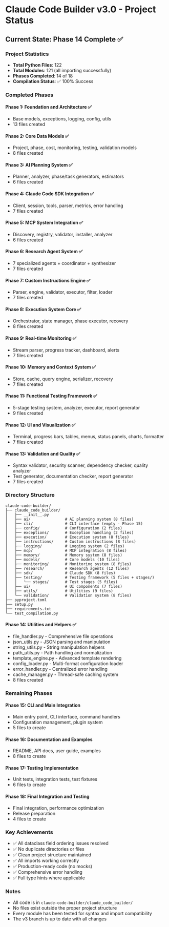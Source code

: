# Claude Code Builder v3.0 - Project Status

## Current State: Phase 14 Complete ✅

### Project Statistics
- **Total Python Files**: 122
- **Total Modules**: 121 (all importing successfully)
- **Phases Completed**: 14 of 18
- **Compilation Status**: ✅ 100% Success

### Completed Phases

#### Phase 1: Foundation and Architecture ✅
- Base models, exceptions, logging, config, utils
- 13 files created

#### Phase 2: Core Data Models ✅
- Project, phase, cost, monitoring, testing, validation models
- 8 files created

#### Phase 3: AI Planning System ✅
- Planner, analyzer, phase/task generators, estimators
- 6 files created

#### Phase 4: Claude Code SDK Integration ✅
- Client, session, tools, parser, metrics, error handling
- 7 files created

#### Phase 5: MCP System Integration ✅
- Discovery, registry, validator, installer, analyzer
- 6 files created

#### Phase 6: Research Agent System ✅
- 7 specialized agents + coordinator + synthesizer
- 7 files created

#### Phase 7: Custom Instructions Engine ✅
- Parser, engine, validator, executor, filter, loader
- 7 files created

#### Phase 8: Execution System Core ✅
- Orchestrator, state manager, phase executor, recovery
- 8 files created

#### Phase 9: Real-time Monitoring ✅
- Stream parser, progress tracker, dashboard, alerts
- 7 files created

#### Phase 10: Memory and Context System ✅
- Store, cache, query engine, serializer, recovery
- 7 files created

#### Phase 11: Functional Testing Framework ✅
- 5-stage testing system, analyzer, executor, report generator
- 9 files created

#### Phase 12: UI and Visualization ✅
- Terminal, progress bars, tables, menus, status panels, charts, formatter
- 7 files created

#### Phase 13: Validation and Quality ✅
- Syntax validator, security scanner, dependency checker, quality analyzer
- Test generator, documentation checker, report generator
- 7 files created

### Directory Structure
```
claude-code-builder/
├── claude_code_builder/
│   ├── __init__.py
│   ├── ai/               # AI planning system (8 files)
│   ├── cli/              # CLI interface (empty - Phase 15)
│   ├── config/           # Configuration (2 files)
│   ├── exceptions/       # Exception handling (2 files)
│   ├── execution/        # Execution system (8 files)
│   ├── instructions/     # Custom instructions (8 files)
│   ├── logging/          # Logging system (2 files)
│   ├── mcp/              # MCP integration (8 files)
│   ├── memory/           # Memory system (8 files)
│   ├── models/           # Core models (10 files)
│   ├── monitoring/       # Monitoring system (8 files)
│   ├── research/         # Research agents (12 files)
│   ├── sdk/              # Claude SDK (8 files)
│   ├── testing/          # Testing framework (5 files + stages/)
│   │   └── stages/       # Test stages (5 files)
│   ├── ui/               # UI components (7 files)
│   ├── utils/            # Utilities (9 files)
│   └── validation/       # Validation system (8 files)
├── pyproject.toml
├── setup.py
├── requirements.txt
└── test_compilation.py
```

#### Phase 14: Utilities and Helpers ✅
- file_handler.py - Comprehensive file operations
- json_utils.py - JSON parsing and manipulation
- string_utils.py - String manipulation helpers
- path_utils.py - Path handling and normalization
- template_engine.py - Advanced template rendering
- config_loader.py - Multi-format configuration loader
- error_handler.py - Centralized error handling
- cache_manager.py - Thread-safe caching system
- 8 files created

### Remaining Phases

#### Phase 15: CLI and Main Integration
- Main entry point, CLI interface, command handlers
- Configuration management, plugin system
- 5 files to create

#### Phase 16: Documentation and Examples
- README, API docs, user guide, examples
- 8 files to create

#### Phase 17: Testing Implementation
- Unit tests, integration tests, test fixtures
- 6 files to create

#### Phase 18: Final Integration and Testing
- Final integration, performance optimization
- Release preparation
- 4 files to create

### Key Achievements
- ✅ All dataclass field ordering issues resolved
- ✅ No duplicate directories or files
- ✅ Clean project structure maintained
- ✅ All imports working correctly
- ✅ Production-ready code (no mocks)
- ✅ Comprehensive error handling
- ✅ Full type hints where applicable

### Notes
- All code is in `claude-code-builder/claude_code_builder/`
- No files exist outside the proper project structure
- Every module has been tested for syntax and import compatibility
- The v3 branch is up to date with all changes